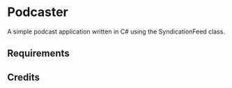 Podcaster
=========

A simple podcast application written in C# using the SyndicationFeed class.

## Requirements

## Credits